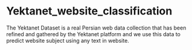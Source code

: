 # Yektanet_website_classification
The Yektanet Dataset is a real Persian web data collection that has been refined and gathered by the Yektanet platform and we use this data to predict website subject using any text in website.
